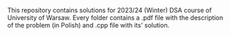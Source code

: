 This repository contains solutions for 2023/24 (Winter) DSA course of University of Warsaw.
Every folder contains a .pdf file with the description of the problem (in Polish) and .cpp file with its' solution.